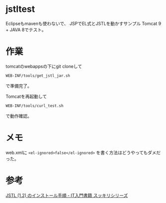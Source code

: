 # jstltest

Eclipseもmavenも使わないで、
JSPでEL式とJSTLを動かすサンプル
Tomcat 9 + JAVA 8でテスト。


# 作業

tomcatのwebappsの下にgit cloneして

```sh
WEB-INF/tools/get_jstl_jar.sh
```
で準備完了。

Tomcatを再起動して
```sh
WEB-INF/tools/curl_test.sh
```
で動作確認。


# メモ

web.xmlに
`<el-ignored>false</el-ignored>`
を書く方法はどうやってもダメだった。


# 参考

[JSTL (1.2) のインストール手順 - IT入門書籍 スッキリシリーズ](https://sukkiri.jp/technologies/libraries/jstl/jstl_install.html)